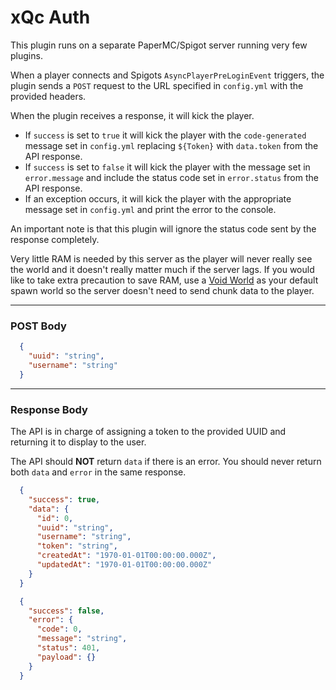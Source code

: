 # xQc Auth

This plugin runs on a separate PaperMC/Spigot server running very few plugins.

When a player connects and Spigots `AsyncPlayerPreLoginEvent` triggers, the plugin sends a `POST` request to the URL specified in `config.yml` with the provided headers.

When the plugin receives a response, it will kick the player.
  - If `success` is set to `true` it will kick the player with the `code-generated` message set in `config.yml` replacing `${Token}` with `data.token` from the API response.
  - If `success` is set to `false` it will kick the player with the message set in `error.message` and include the status code set in `error.status` from the API response.
  - If an exception occurs, it will kick the player with the appropriate message set in `config.yml` and print the error to the console.

An important note is that this plugin will ignore the status code sent by the response completely.

Very little RAM is needed by this server as the player will never really see the world and it doesn't really matter much if the server lags. If you would like to take extra precaution to save RAM, use a [Void World](https://planetminecraft.com/blog/how-to-create-a-blank-world-void-world/) as your default spawn world so the server doesn't need to send chunk data to the player.

---

### POST Body

```json
  {
    "uuid": "string",
    "username": "string"
  }
```

---

### Response Body

The API is in charge of assigning a token to the provided UUID and returning it to display to the user.

The API should **NOT** return `data` if there is an error. You should never return both `data` and `error` in the same response.

```json
  {
    "success": true,
    "data": {
      "id": 0,
      "uuid": "string",
      "username": "string",
      "token": "string",
      "createdAt": "1970-01-01T00:00:00.000Z",
      "updatedAt": "1970-01-01T00:00:00.000Z"
    }
  }
```

```json
  {
    "success": false,
    "error": {
      "code": 0,
      "message": "string",
      "status": 401,
      "payload": {}
    }
  }
```